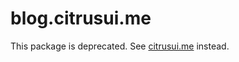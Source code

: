 # blog.citrusui.me

This package is deprecated. See [citrusui.me](https://github.com/citrusui/me) instead.
